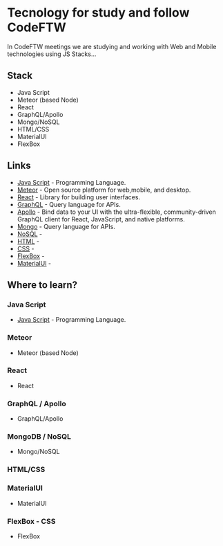 # Tecnology for study and follow CodeFTW

In CodeFTW meetings we are studying and working with Web and Mobile technologies using JS Stacks...  

## Stack

* Java Script
* Meteor (based Node)
* React
* GraphQL/Apollo
* Mongo/NoSQL
* HTML/CSS
* MaterialUI
* FlexBox

## Links

* [Java Script](https://developer.mozilla.org/pt-BR/docs/Web/JavaScript) - Programming Language.
* [Meteor](https://www.meteor.com/) - Open source platform for web,mobile, and desktop.
* [React](https://reactjs.org/) - Library for building user interfaces. 
* [GraphQL](http://graphql.org/) - Query language for APIs.
* [Apollo](https://www.apollographql.com/) - Bind data to your UI with the ultra-flexible, community-driven GraphQL client for React, JavaScript, and native platforms.
* [Mongo](https://docs.mongodb.com/) - Query language for APIs.
* [NoSQL]() - 
* [HTML]() - 
* [CSS]() - 
* [FlexBox]() - 
* [MaterialUI]() - 

## Where to learn?

### Java Script
* [Java Script](https://developer.mozilla.org/pt-BR/docs/Web/JavaScript) - Programming Language.

### Meteor
* Meteor (based Node)

### React
* React

### GraphQL / Apollo

* GraphQL/Apollo

### MongoDB / NoSQL
* Mongo/NoSQL

### HTML/CSS

### MaterialUI
* MaterialUI

### FlexBox - CSS

* FlexBox








